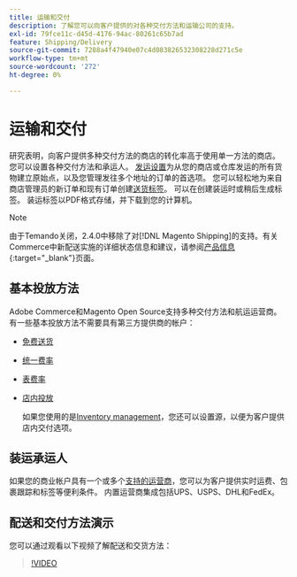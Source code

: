 ```yaml
---
title: 运输和交付
description: 了解您可以向客户提供的对各种交付方法和运输公司的支持。
exl-id: 79fce11c-d45d-4176-94ac-80261c65b7ad
feature: Shipping/Delivery
source-git-commit: 7288a4f47940e07c4d083826532308228d271c5e
workflow-type: tm+mt
source-wordcount: '272'
ht-degree: 0%

---
```


# 运输和交付

研究表明，向客户提供多种交付方法的商店的转化率高于使用单一方法的商店。 您可以设置各种交付方法和承运人。 [发运设置](shipping-settings.md)为从您的商店或仓库发运的所有货物建立原始点，以及您管理发往多个地址的订单的首选项。 您可以轻松地为来自商店管理员的新订单和现有订单创建[送货标签](shipping-labels.md)。 可以在创建装运时或稍后生成标签。 装运标签以PDF格式存储，并下载到您的计算机。

>[!NOTE]
>
>由于Temando关闭，2.4.0中移除了对[!DNL Magento Shipping]的支持。有关Commerce中新配送实施的详细状态信息和建议，请参阅[产品信息](https://business.adobe.com/products/magento/shipping.html){:target="_blank"}页面。

## 基本投放方法

Adobe Commerce和Magento Open Source支持多种交付方法和航运运营商。 有一些基本投放方法不需要具有第三方提供商的帐户：

* [免费送货](shipping-free.md)

* [统一费率](shipping-flat-rate.md)

* [表费率](shipping-table-rate.md)

* [店内投放](shipping-in-store-delivery.md)

  如果您使用的是[Inventory management](../inventory-management/introduction.md)，您还可以设置源，以便为客户提供店内交付选项。

## 装运承运人

如果您的商业帐户具有一个或多个[支持的运营商](carriers.md)，您可以为客户提供实时运费、包裹跟踪和标签等便利条件。 内置运营商集成包括UPS、USPS、DHL和FedEx。

## 配送和交付方法演示

您可以通过观看以下视频了解配送和交货方法：

>[!VIDEO](https://video.tv.adobe.com/v/3410205/?quality=12&learn=on&captions=chi_hans)
